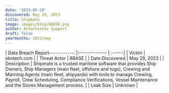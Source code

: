 ```yaml
---
date: '2023-05-29'
discovered: May 29, 2023
title: Shipmate
image: images/blog/8BASE.png
author: Breachsense Support
draft: false
yearmonths: 2023/may
---
```


| Data Breach Report------------:     |:-------------:    | :-----:|
| Victim      | sbntech.com      | 
| Threat Actor      | 8BASE      | 
| Date Discovered      | May 29, 2023      | 
| Description      | Shipmate is a trusted maritime software that provides Ship Owners, Ship Managers (main fleet, offshore and tugs), Crewing and Manning Agents (main fleet, shipyards) with tools to manage Crewing, Payroll, Crew Scheduling, Compliance Verifications, Vessel Maintenance and the Stores Management process.      | 
| Leak Size      | Unknown      | 

